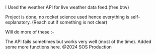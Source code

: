 I Used the weather API for live weather data feed.(free btw)

Project is done; no rocket science used hence everything is self-explanatory. (Reach out if something is not clear)

Will do more of these :-

The API fails sometimes but works very well (most of the time).
Added some more functions here. 
@2024 SOS Production

